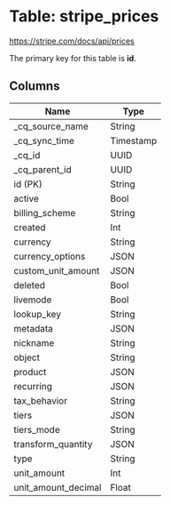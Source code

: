 # Table: stripe_prices

https://stripe.com/docs/api/prices

The primary key for this table is **id**.

## Columns

| Name          | Type          |
| ------------- | ------------- |
|_cq_source_name|String|
|_cq_sync_time|Timestamp|
|_cq_id|UUID|
|_cq_parent_id|UUID|
|id (PK)|String|
|active|Bool|
|billing_scheme|String|
|created|Int|
|currency|String|
|currency_options|JSON|
|custom_unit_amount|JSON|
|deleted|Bool|
|livemode|Bool|
|lookup_key|String|
|metadata|JSON|
|nickname|String|
|object|String|
|product|JSON|
|recurring|JSON|
|tax_behavior|String|
|tiers|JSON|
|tiers_mode|String|
|transform_quantity|JSON|
|type|String|
|unit_amount|Int|
|unit_amount_decimal|Float|